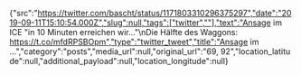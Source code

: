 {"src":"https://twitter.com/bascht/status/1171803310296375297","date":"2019-09-11T15:10:54.000Z","slug":null,"tags":["twitter",""],"text":"Ansage im ICE \"in 10 Minuten erreichen wir…\"\nDie Hälfte des Waggons: https://t.co/mfdRPSBOpm","type":"twitter_tweet","title":"Ansage im …","category":"posts","media_url":null,"original_url":"69, 92","location_latitude":null,"additional_payload":null,"location_longitude":null}